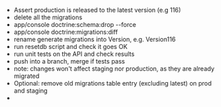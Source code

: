 * Assert production is released to the latest version (e.g 116)
* delete all the migrations
* app/console doctrine:schema:drop --force
* app/console doctrine:migrations:diff
* rename generate migrations into Version<lastest>, e.g. Version116
* run resetdb script and check it goes OK
* run unit tests on the API and check results
* push into a branch, merge if tests pass
* note: changes won't affect staging nor production, as they are already migrated
* Optional: remove old migrations table entry (excluding latest) on prod and staging
* 

